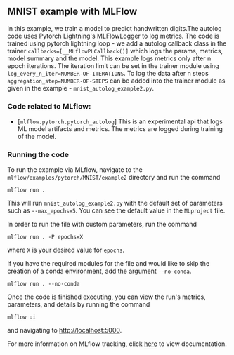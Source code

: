 ## MNIST example with MLFlow

In this example, we train a model to predict handwritten digits.The autolog code uses Pytorch Lightning's MLFlowLogger to log metrics. 
The code is trained using pytorch lightning loop - we add a autolog callback class in the trainer `callbacks=[__MLflowPLCallback()]` which logs the params, metrics, model summary and the model. 
This example logs metrics only after n epoch iterations. The iteration limit can be set in the trainer module using `log_every_n_iter=NUMBER-OF-ITERATIONS`.
To log the data after n steps `aggregation_step=NUMBER-OF-STEPS` can be added into the trainer module as given in the example - `mnist_autolog_example2.py`.

### Code related to MLflow:
* [`mlflow.pytorch.pytorch_autolog`]
This is an experimental api that logs ML model artifacts and metrics.
The metrics are logged during training of the model.

### Running the code
To run the example via MLflow, navigate to the `mlflow/examples/pytorch/MNIST/example2` directory and run the command

```
mlflow run .
```

This will run `mnist_autolog_example2.py` with the default set of parameters such as  `--max_epochs=5`. You can see the default value in the `MLproject` file.

In order to run the file with custom parameters, run the command

```
mlflow run . -P epochs=X
```

where `X` is your desired value for `epochs`.

If you have the required modules for the file and would like to skip the creation of a conda environment, add the argument `--no-conda`.

```
mlflow run . --no-conda
```

Once the code is finished executing, you can view the run's metrics, parameters, and details by running the command

```
mlflow ui
```

and navigating to [http://localhost:5000](http://localhost:5000).

For more information on MLflow tracking, click [here](https://www.mlflow.org/docs/latest/tracking.html#mlflow-tracking) to view documentation.


